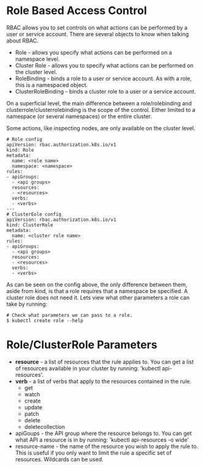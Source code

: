 # Role Based Access Control
RBAC allows you to set controls on what actions can be performed by a user or service account. There are several objects to know when talking about RBAC.  
* Role - allows you specify what actions can be performed on a namespace level.
* Cluster Role - allows you to specify what actions can be performed on the cluster level.  
* RoleBinding - binds a role to a user or service account. As with a role, this is a namespaced object.
* ClusterRoleBinding - binds a cluster role to a user or a service account.  

On a superficial level, the main difference between a role/rolebinding and clusterrole/clusterrolebinding is the scope of the control. Either limited to a namespace (or several namespaces) or the entire cluster.

Some actions, like inspecting nodes, are only available on the cluster level.  
```
# Role config
apiVersion: rbac.authorization.k8s.io/v1
kind: Role
metadata:
  name: <role name>
  namespace: <namespace>
rules:
- apiGroups:
  - <api groups>
  resources:
  - <resources>
  verbs:
  - <verbs>
---
# ClusterEole config
apiVersion: rbac.authorization.k8s.io/v1
kind: ClusterRole
metadata:
  name: <cluster role name>
rules:
- apiGroups:
  - <api groups>
  resources:
  - <resources>
  verbs:
  - <verbs>
```
As can be seen on the config above, the only difference between them, aside from kind, is that a role requires that a namespace be specified. A cluster role does not need it.  Lets view what other parameters a role can take by running:
```
# Check what parameters we can pass to a role.
$ kubectl create role --help
```  
# Role/ClusterRole Parameters  
* **resource** - a list of resources that the rule applies to. You can get a list of resources available in your cluster by running: 'kubectl api-resources'.
* **verb** - a list of verbs that apply to the resources contained in the rule.  
  * get
  * watch
  * create
  * update
  * patch
  * delete
  * deletecollection
* apiGoups - the API group where the resource belongs to. You can get what API a resource is in by running: 'kubectl api-resources -o wide'
* resource-name - the name of the resource you wish to apply the rule to. This is useful if you only want to limit the rule a specific set of resources. Wildcards can be used.